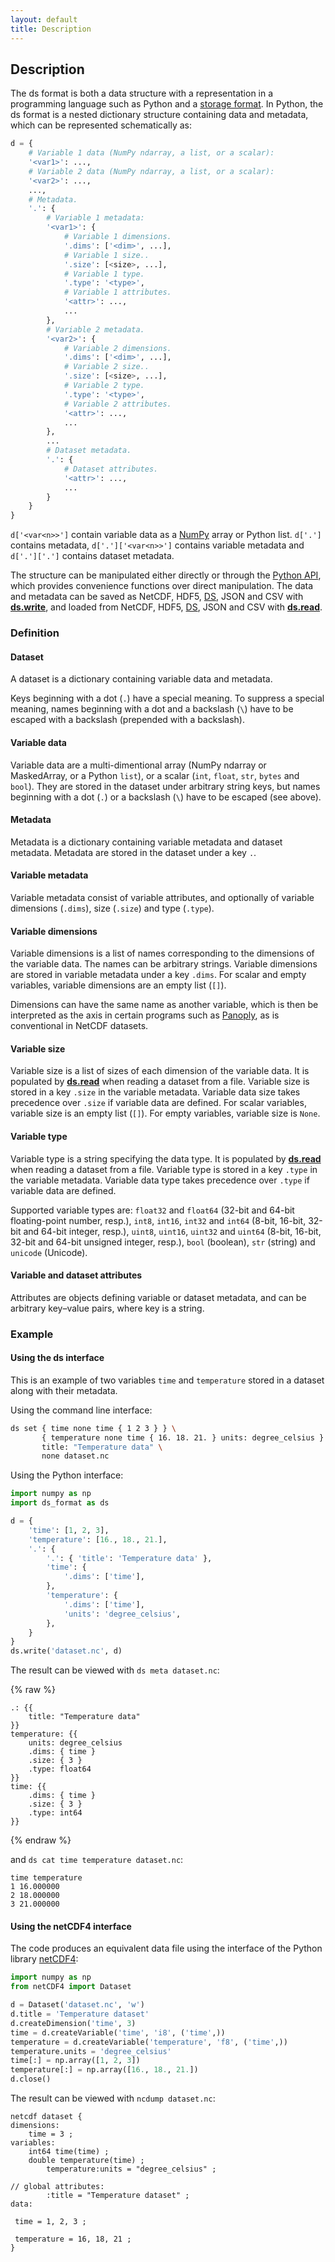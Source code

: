 ```yaml
---
layout: default
title: Description
---
```


## Description

The ds format is both a data structure with a representation in a programming
language such as Python and a [storage format](../Storage_format/). In Python,
the ds format is a nested dictionary structure containing data and metadata,
which can be represented schematically as:

```python
d = {
    # Variable 1 data (NumPy ndarray, a list, or a scalar):
    '<var1>': ...,
    # Variable 2 data (NumPy ndarray, a list, or a scalar):
    '<var2>': ...,
    ...,
    # Metadata.
    '.': {
        # Variable 1 metadata:
        '<var1>': {
            # Variable 1 dimensions.
            '.dims': ['<dim>', ...],
            # Variable 1 size..
            '.size': [<size>, ...],
            # Variable 1 type.
            '.type': '<type>',
            # Variable 1 attributes.
            '<attr>': ...,
            ...
        },
        # Variable 2 metadata.
        '<var2>': {
            # Variable 2 dimensions.
            '.dims': ['<dim>', ...],
            # Variable 2 size..
            '.size': [<size>, ...],
            # Variable 2 type.
            '.type': '<type>',
            # Variable 2 attributes.
            '<attr>': ...,
            ...
        },
        ...
        # Dataset metadata.
        '.': {
            # Dataset attributes.
            '<attr>': ...,
            ...
        }
    }
}
```

`d['<var<n>>']` contain variable data as a [NumPy](https://www.numpy.org/)
array or Python list. `d['.']` contains metadata, `d['.']['<var<n>>']` contains
variable metadata and `d['.']['.']` contains dataset metadata.

The structure can be manipulated either directly or through the
[Python API](../Python_API/), which provides convenience functions over direct
manipulation. The data and metadata can be saved as NetCDF, HDF5,
[DS](../Storage_format), JSON and CSV with
**[ds.write](../Python_API/#write)**, and loaded from NetCDF, HDF5,
[DS](../Storage_format), JSON and CSV with **[ds.read](../Python_API/#read)**.

### Definition

#### Dataset

A dataset is a dictionary containing variable data and metadata.

Keys beginning with a dot (`.`) have a special meaning.  To suppress a special
meaning, names beginning with a dot and a backslash (`\`)
have to be escaped with a backslash (prepended with a backslash).

#### Variable data

Variable data are a multi-dimentional array (NumPy ndarray or MaskedArray, or
a Python `list`), or a scalar (`int`, `float`, `str`, `bytes` and `bool`). They
are stored in the dataset under arbitrary string keys, but names beginning with
a dot (`.`) or a backslash (`\`) have to be escaped (see above).

#### Metadata

Metadata is a dictionary containing variable metadata and dataset metadata.
Metadata are stored in the dataset under a key `.`.

#### Variable metadata

Variable metadata consist of variable attributes, and optionally of variable
dimensions (`.dims`), size (`.size`) and type (`.type`).

#### Variable dimensions

Variable dimensions is a list of names corresponding to the dimensions of the
variable data. The names can be arbitrary strings. Variable dimensions are
stored in variable metadata under a key `.dims`. For scalar and empty
variables, variable dimensions are an empty list (`[]`).

Dimensions can have the same name as another variable, which is then be
interpreted as the axis in certain programs such as
[Panoply](https://www.giss.nasa.gov/tools/panoply/), as is conventional in
NetCDF datasets.

#### Variable size

Variable size is a list of sizes of each dimension of the variable data. It
is populated by **[ds.read](../Python_API/#read)** when reading a dataset
from a file. Variable size is stored in a key `.size` in the variable metadata.
Variable data size takes precedence over `.size` if variable data are defined.
For scalar variables, variable size is an empty list (`[]`). For empty
variables, variable size is `None`.

#### Variable type

Variable type is a string specifying the data type.  It is populated by
**[ds.read](../Python_API/#read)** when reading a dataset from a file.
Variable type is stored in a key `.type` in the variable metadata. Variable
data type takes precedence over `.type` if variable data are defined.

Supported variable types are: `float32` and `float64` (32-bit and 64-bit
floating-point number, resp.), `int8`, `int16`, `int32` and `int64` (8-bit,
16-bit, 32-bit and 64-bit integer, resp.), `uint8`, `uint16`, `uint32` and
`uint64` (8-bit, 16-bit, 32-bit and 64-bit unsigned integer, resp.), `bool`
(boolean), `str` (string) and `unicode` (Unicode).

#### Variable and dataset attributes

Attributes are objects defining variable or dataset metadata, and can be
arbitrary key–value pairs, where key is a string.

### Example

#### Using the ds interface

This is an example of two variables `time` and `temperature` stored
in a dataset along with their metadata.

Using the command line interface:

```sh
ds set { time none time { 1 2 3 } } \
       { temperature none time { 16. 18. 21. } units: degree_celsius } \
       title: "Temperature data" \
       none dataset.nc
```

Using the Python interface:

```python
import numpy as np
import ds_format as ds

d = {
    'time': [1, 2, 3],
    'temperature': [16., 18., 21.],
    '.': {
        '.': { 'title': 'Temperature data' },
        'time': {
            '.dims': ['time'],
        },
        'temperature': {
            '.dims': ['time'],
            'units': 'degree_celsius',
        },
    }
}
ds.write('dataset.nc', d)
```

The result can be viewed with `ds meta dataset.nc`:

{% raw %}
```
.: {{
	title: "Temperature data"
}}
temperature: {{
	units: degree_celsius
	.dims: { time }
	.size: { 3 }
	.type: float64
}}
time: {{
	.dims: { time }
	.size: { 3 }
	.type: int64
}}
```
{% endraw %}

and `ds cat time temperature dataset.nc`:

```
time temperature
1 16.000000
2 18.000000
3 21.000000
```

#### Using the netCDF4 interface

The code produces an equivalent data file using the interface of the Python
library [netCDF4](http://unidata.github.io/netcdf4-python/):

```python
import numpy as np
from netCDF4 import Dataset

d = Dataset('dataset.nc', 'w')
d.title = 'Temperature dataset'
d.createDimension('time', 3)
time = d.createVariable('time', 'i8', ('time',))
temperature = d.createVariable('temperature', 'f8', ('time',))
temperature.units = 'degree_celsius'
time[:] = np.array([1, 2, 3])
temperature[:] = np.array([16., 18., 21.])
d.close()
```

The result can be viewed with `ncdump dataset.nc`:

```
netcdf dataset {
dimensions:
    time = 3 ;
variables:
    int64 time(time) ;
    double temperature(time) ;
        temperature:units = "degree_celsius" ;

// global attributes:
        :title = "Temperature dataset" ;
data:

 time = 1, 2, 3 ;

 temperature = 16, 18, 21 ;
}
```
